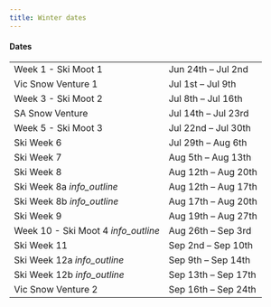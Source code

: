 ```yaml
---
title: Winter dates
---
```

<h4 class='dates-title'>Dates</h4>
<div class='dates-container'>
  <table class='dates'>
    <tr><td>Week 1 - Ski Moot 1</td><td>Jun 24th – Jul 2nd</td></tr>
    <tr><td>Vic Snow Venture 1</td><td>Jul 1st – Jul 9th</td></tr>
    <tr><td>Week 3 - Ski Moot 2</td><td>Jul 8th – Jul 16th</td></tr>
    <tr><td>SA Snow Venture</td><td>Jul 14th – Jul 23rd</td></tr>
    <tr><td>Week 5 - Ski Moot 3</td><td>Jul 22nd – Jul 30th</td></tr>
    <tr><td>Ski Week 6</td><td>Jul 29th – Aug 6th</td></tr>
    <tr><td>Ski Week 7</td><td>Aug 5th – Aug 13th</td></tr>
    <tr><td>Ski Week 8</td><td>Aug 12th – Aug 20th</td></tr>
    <tr><td>Ski Week 8a <i class='material-icons' title='Join us for a half week, or book for the whole week.'>info_outline</i></td><td>Aug 12th – Aug 17th</td></tr>
    <tr><td>Ski Week 8b <i class='material-icons' title='Join us for a half week, or book for the whole week.'>info_outline</i></td><td>Aug 17th – Aug 20th</td></tr>
    <tr><td>Ski Week 9</td><td>Aug 19th – Aug 27th</td></tr>
    <tr><td>Week 10 - Ski Moot 4 <i class='material-icons' title='And recent ex-Rovers :-)'>info_outline</i></td><td>Aug 26th – Sep 3rd</td></tr>
    <tr><td>Ski Week 11</td><td>Sep 2nd – Sep 10th</td></tr>
    <tr><td>Ski Week 12a <i class='material-icons' title='Join us for a half week, or book for the whole week.'>info_outline</i></td><td>Sep 9th – Sep 14th</td></tr>
    <tr><td>Ski Week 12b <i class='material-icons' title='Join us for a half week, or book for the whole week.'>info_outline</i></td><td>Sep 13th – Sep 17th</td></tr>
    <tr><td>Vic Snow Venture 2</td><td>Sep 16th – Sep 24th</td></tr>
  </table>
</div>
